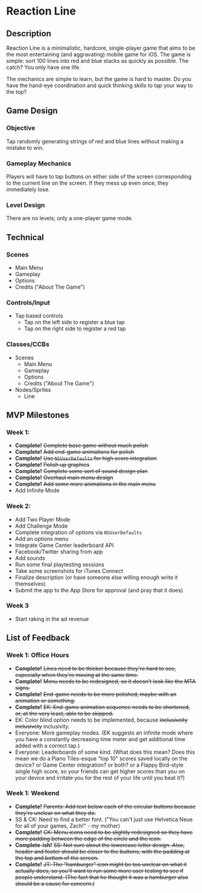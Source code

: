 # Reaction Line

## Description

Reaction Line is a minimalistic, hardcore, single-player game that aims to be the most entertaining (and aggravating) mobile game for iOS. The game is simple: sort 100 lines into red and blue stacks as quickly as possible. The catch? You only have one life.

The mechanics are simple to learn, but the game is hard to master. Do you have the hand-eye coordination and quick thinking skills to tap your way to the top?


## Game Design

### Objective
Tap randomly generating strings of red and blue lines without making a mistake to win.

### Gameplay Mechanics
Players will have to tap buttons on either side of the screen corresponding to the current line on the screen. If they mess up even once, they immediately lose.

### Level Design
There are no levels; only a one-player game mode.

## Technical

### Scenes
* Main Menu
* Gameplay
* Options
* Credits ("About The Game")

### Controls/Input
* Tap based controls
  * Tap on the left side to register a blue tap
  * Tap on the right side to register a red tap

### Classes/CCBs
* Scenes
  * Main Menu
  * Gameplay
  * Options
  * Credits ("About The Game")
* Nodes/Sprites
  * Line

## MVP Milestones

### Week 1:
* **Complete!** ~~Complete base game without much polish~~
* **Complete!** ~~Add end-game animations for polish~~
* **Complete!** ~~Use `NSUserDefaults` for high score integration~~
* **Complete!** ~~Polish up graphics~~
* **Complete!** ~~Complete some sort of sound design plan~~
* **Complete!** ~~Overhaul main menu design~~
* **Complete!** ~~Add some more animations in the main menu~~
* Add Infinite Mode

### Week 2:
* Add Two Player Mode
* Add Challenge Mode
* Complete integration of options via `NSUserDefaults`
* Add an options menu
* Integrate Game Center leaderboard API
* Facebook/Twitter sharing from app
* Add sounds
* Run some final playtesting sessions
* Take some screenshots for iTunes Connect
* Finalize description (or have someone else willing enough write it themselves)
* Submit the app to the App Store for approval (and pray that it does)

### Week 3
* Start raking in the ad revenue

## List of Feedback

### Week 1: Office Hours
* **Complete!** ~~Lines need to be thicker because they're hard to see, especially when they're moving at the same time.~~
* **Complete!** ~~Menu needs to be redesigned, so it doesn't look like the MTA signs.~~ 
* **Complete!** ~~End-game needs to be more polished, maybe with an animation or something.~~
* **Complete!** ~~EK: End-game animation sequence needs to be shortened, or, at the very least, able to be skipped.~~
* EK: Color blind option needs to be implemented, because ~~inclusiveity~~ ~~inclusivety~~ inclusivity. 
* Everyone: More gameplay modes. (EK suggests an infinite mode where you have a constantly decreasing time meter and get additional time added with a correct tap.)
* Everyone: Leaderboards of some kind. (What does this mean? Does this mean we do a Piano Tiles-esque "top 10" scores saved locally on the device? or Game Center integration? or both? or a Flappy Bird-style single high score, so your friends can get higher scores than you on your device and irritate you for the rest of your life until you beat it?)

### Week 1: Weekend
* **Complete!** ~~Parents: Add text below each of the circular buttons because they're unclear on what they do.~~
* SS & CK: Need to find a better font. ("You can't just use Helvetica Neue for all of your games, Zach!" - my mother)
* **Complete!** ~~CK: Menu icons need to be slightly redesigned so they have more padding between the edge of the circle and the icon.~~
* **Complete-ish!** ~~SS: Not sure about the lowercase letter design. Also, header and footer should be closer to the buttons, with the padding at the top and bottom of the screen.~~
* **Complete!** ~~JT: The "hamburger" icon might be too unclear on what it actually does, so you'll want to run some more user testing to see if people understand. (The fact that he thought it was a hamburger also should be a cause for concern.)~~
